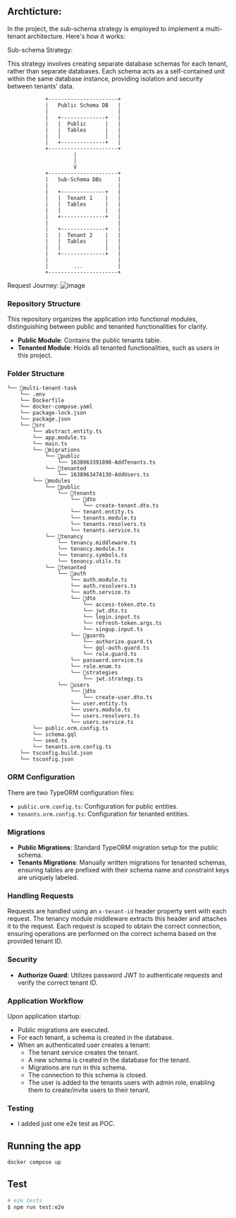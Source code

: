 ## Archticture:
In the project, the sub-schema strategy is employed to implement a multi-tenant architecture. Here's how it works:

Sub-schema Strategy:

This strategy involves creating separate database schemas for each tenant, rather than separate databases.
Each schema acts as a self-contained unit within the same database instance, providing isolation and security between tenants' data.

```
            +----------------------+
            |   Public Schema DB   |
            |                      |
            |   +--------------+   |
            |   |  Public      |   |
            |   |  Tables      |   |
            |   |              |   |
            |   +--------------+   |
            +----------------------+
                     |
                     |
                     V
            +----------------------+
            |   Sub-Schema DBs     |
            |                      |
            |   +--------------+   |
            |   |  Tenant 1    |   |
            |   |  Tables      |   |
            |   |              |   |
            |   +--------------+   |
            |                      |
            |   +--------------+   |
            |   |  Tenant 2    |   |
            |   |  Tables      |   |
            |   |              |   |
            |   +--------------+   |
            |                      |
            |        ...           |
            +----------------------+
```

Request Journey:
![image](https://github.com/moazGalbat/multi-tenat-task/assets/58135816/c7bb6830-6944-41bf-8d3b-8997922bdafd)

### Repository Structure

This repository organizes the application into functional modules, distinguishing between public and tenanted functionalities for clarity.

- **Public Module**: Contains the public tenants table.
- **Tenanted Module**: Holds all tenanted functionalities, such as users in this project.

### Folder Structure

```
└── 📁multi-tenant-task
    └── .env
    └── Dockerfile
    └── docker-compose.yaml
    └── package-lock.json
    └── package.json
    └── 📁src
        └── abstract.entity.ts
        └── app.module.ts
        └── main.ts
        └── 📁migrations
            └── 📁public
                └── 1638963391898-AddTenants.ts
            └── 📁tenanted
                └── 1638963474130-AddUsers.ts
        └── 📁modules
            └── 📁public
                └── 📁tenants
                    └── 📁dto
                        └── create-tenant.dto.ts
                    └── tenant.entity.ts
                    └── tenants.module.ts
                    └── tenants.resolvers.ts
                    └── tenants.service.ts
            └── 📁tenancy
                └── tenancy.middleware.ts
                └── tenancy.module.ts
                └── tenancy.symbols.ts
                └── tenancy.utils.ts
            └── 📁tenanted
                └── 📁auth
                    └── auth.module.ts
                    └── auth.resolvers.ts
                    └── auth.service.ts
                    └── 📁dto
                        └── access-token.dto.ts
                        └── jwt.dto.ts
                        └── login.input.ts
                        └── refresh-token.args.ts
                        └── singup.input.ts
                    └── 📁guards
                        └── authorize.guard.ts
                        └── gql-auth.guard.ts
                        └── role.guard.ts
                    └── password.service.ts
                    └── role.enum.ts
                    └── 📁strategies
                        └── jwt.strategy.ts
                └── 📁users
                    └── 📁dto
                        └── create-user.dto.ts
                    └── user.entity.ts
                    └── users.module.ts
                    └── users.resolvers.ts
                    └── users.service.ts
        └── public.orm.config.ts
        └── schema.gql
        └── seed.ts
        └── tenants.orm.config.ts
    └── tsconfig.build.json
    └── tsconfig.json
```
### ORM Configuration

There are two TypeORM configuration files:
- `public.orm.config.ts`: Configuration for public entities.
- `tenants.orm.config.ts`: Configuration for tenanted entities.

### Migrations

- **Public Migrations**: Standard TypeORM migration setup for the public schema.
- **Tenants Migrations**: Manually written migrations for tenanted schemas, ensuring tables are prefixed with their schema name and constraint keys are uniquely labeled.

### Handling Requests

Requests are handled using an `x-tenant-id` header property sent with each request. The tenancy module middleware extracts this header and attaches it to the request. Each request is scoped to obtain the correct connection, ensuring operations are performed on the correct schema based on the provided tenant ID.

### Security

- **Authorize Guard**: Utilizes password JWT to authenticate requests and verify the correct tenant ID.

### Application Workflow

Upon application startup:
- Public migrations are executed.
- For each tenant, a schema is created in the database.
- When an authenticated user creates a tenant:
  - The tenant service creates the tenant.
  - A new schema is created in the database for the tenant.
  - Migrations are run in this schema.
  - The connection to this schema is closed.
  - The user is added to the tenants users with admin role, enabling them to create/invite users to their tenant.


### Testing
- I added just one e2e test as POC. 


## Running the app

```bash
docker compose up 
```

## Test

```bash
# e2e tests
$ npm run test:e2e
```
